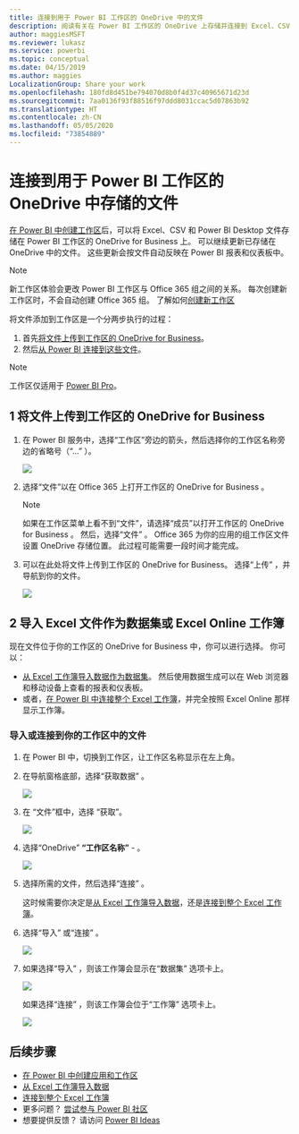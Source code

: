 ```yaml
---
title: 连接到用于 Power BI 工作区的 OneDrive 中的文件
description: 阅读有关在 Power BI 工作区的 OneDrive 上存储并连接到 Excel、CSV 和 Power BI Desktop 文件的信息。
author: maggiesMSFT
ms.reviewer: lukasz
ms.service: powerbi
ms.topic: conceptual
ms.date: 04/15/2019
ms.author: maggies
LocalizationGroup: Share your work
ms.openlocfilehash: 180fd8d451be794070d8b0f4d37c40965671d23d
ms.sourcegitcommit: 7aa0136f93f88516f97ddd8031ccac5d07863b92
ms.translationtype: HT
ms.contentlocale: zh-CN
ms.lasthandoff: 05/05/2020
ms.locfileid: "73854889"
---
```

# <a name="connect-to-files-stored-in-onedrive-for-your-power-bi-workspace"></a>连接到用于 Power BI 工作区的 OneDrive 中存储的文件
[在 Power BI 中创建工作区](service-create-distribute-apps.md)后，可以将 Excel、CSV 和 Power BI Desktop 文件存储在 Power BI 工作区的 OneDrive for Business 上。 可以继续更新已存储在 OneDrive 中的文件。 这些更新会按文件自动反映在 Power BI 报表和仪表板中。 

> [!NOTE]
> 新工作区体验会更改 Power BI 工作区与 Office 365 组之间的关系。 每次创建新工作区时，不会自动创建 Office 365 组。 了解如何[创建新工作区](service-create-the-new-workspaces.md)

将文件添加到工作区是一个分两步执行的过程： 

1. 首先[将文件上传到工作区的 OneDrive for Business](service-connect-to-files-in-app-workspace-onedrive-for-business.md#1-upload-files-to-the-onedrive-for-business-for-your-workspace)。
2. 然后[从 Power BI 连接到这些文件](service-connect-to-files-in-app-workspace-onedrive-for-business.md#2-import-excel-files-as-datasets-or-as-excel-online-workbooks)。

> [!NOTE]
> 工作区仅适用于 [Power BI Pro](service-features-license-type.md)。
> 

## <a name="1-upload-files-to-the-onedrive-for-business-for-your-workspace"></a>1 将文件上传到工作区的 OneDrive for Business
1. 在 Power BI 服务中，选择“工作区”旁边的箭头，然后选择你的工作区名称旁边的省略号（“…”  ）。 
   
   ![](media/service-connect-to-files-in-app-workspace-onedrive-for-business/power-bi-app-ellipsis.png)
2. 选择“文件”以在 Office 365 上打开工作区的 OneDrive for Business  。
   
   > [!NOTE]
   > 如果在工作区菜单上看不到“文件”，请选择“成员”以打开工作区的 OneDrive for Business   。 然后，选择“文件”  。 Office 365 为你的应用的组工作区文件设置 OneDrive 存储位置。 此过程可能需要一段时间才能完成。 
   > 
   > 
3. 可以在此处将文件上传到工作区的 OneDrive for Business。 选择“上传”  ，并导航到你的文件。
   
   ![](media/service-connect-to-files-in-app-workspace-onedrive-for-business/pbi_grpfilesonedrive.png)

## <a name="2-import-excel-files-as-datasets-or-as-excel-online-workbooks"></a>2 导入 Excel 文件作为数据集或 Excel Online 工作簿
现在文件位于你的工作区的 OneDrive for Business 中，你可以进行选择。 你可以： 

* [从 Excel 工作簿导入数据作为数据集](service-get-data-from-files.md)。 然后使用数据生成可以在 Web 浏览器和移动设备上查看的报表和仪表板。
* 或者，[在 Power BI 中连接整个 Excel 工作簿](service-excel-workbook-files.md)，并完全按照 Excel Online 那样显示工作簿。

### <a name="import-or-connect-to-the-files-in-your-workspace"></a>导入或连接到你的工作区中的文件
1. 在 Power BI 中，切换到工作区，让工作区名称显示在左上角。 
2. 在导航窗格底部，选择“获取数据”  。 
   
   ![](media/service-connect-to-files-in-app-workspace-onedrive-for-business/power-bi-app-get-data-button.png)
3. 在  “文件”框中，选择  “获取”。
   
   ![](media/service-connect-to-files-in-app-workspace-onedrive-for-business/pbi_getfiles.png)
4. 选择“OneDrive” **“工作区名称”**  -   。
   
    ![](media/service-connect-to-files-in-app-workspace-onedrive-for-business/pbi_grp_one_drive_shrpt.png)
5. 选择所需的文件，然后选择“连接”  。
   
    这时候需要你决定是[从 Excel 工作簿导入数据](service-get-data-from-files.md)，还是[连接到整个 Excel 工作簿](service-excel-workbook-files.md)。
6. 选择“导入”  或“连接”  。
   
    ![](media/service-connect-to-files-in-app-workspace-onedrive-for-business/pbi_importexceldataorwholecrop.png)
7. 如果选择“导入”  ，则该工作簿会显示在“数据集”  选项卡上。 
   
    ![](media/service-connect-to-files-in-app-workspace-onedrive-for-business/power-bi-app-excel-file-import.png)
   
    如果选择“连接”  ，则该工作簿会位于“工作簿”  选项卡上。
   
    ![](media/service-connect-to-files-in-app-workspace-onedrive-for-business/power-bi-app-excel-file-connect.png)

## <a name="next-steps"></a>后续步骤
* [在 Power BI 中创建应用和工作区](service-create-distribute-apps.md)
* [从 Excel 工作簿导入数据](service-get-data-from-files.md)
* [连接到整个 Excel 工作簿](service-excel-workbook-files.md)
* 更多问题？ [尝试参与 Power BI 社区](https://community.powerbi.com/)
* 想要提供反馈？ 请访问 [Power BI Ideas](https://ideas.powerbi.com/forums/265200-power-bi)

